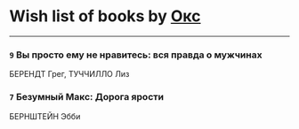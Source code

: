 # Wish list of books by [Окс](http://www.knigopis.com/#/user/books?u=102536471289425216982-google)
---

### `9` Вы просто ему не нравитесь: вся правда о мужчинах
БЕРЕНДТ Грег, ТУЧЧИЛЛО Лиз

### `7` Безумный Макс: Дорога ярости
БЕРНШТЕЙН Эбби

